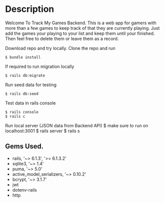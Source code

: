# Description

Welcome To Track My Games Backend. This is a web app for gamers with more than a few games to keep track of that they are currently playing. Just add the games your playing to your list and keep them until your finished. Then feel free to delete them or leave them as a record.

Download repo and try locally. Clone the repo and run 

    $ bundle install
  
  If required to run migration locally

    $ rails db:migrate

  Run seed data for testing

    $ rails db:seed

  Test data in rails console
    
    $ rails console
    $ rails c

  Run local server (JSON data from Backend API)
    $ make sure to run on localhost:3001
    $ rails server
    $ rails s



## Gems Used. 
  * rails, '~> 6.1.3', '>= 6.1.3.2'
  * sqlite3, '~> 1.4'
  * puma, '~> 5.0'
  * active_model_serializers, '~> 0.10.2'
  * bcrypt, '~> 3.1.7'
  * jwt
  * dotenv-rails
  * http
